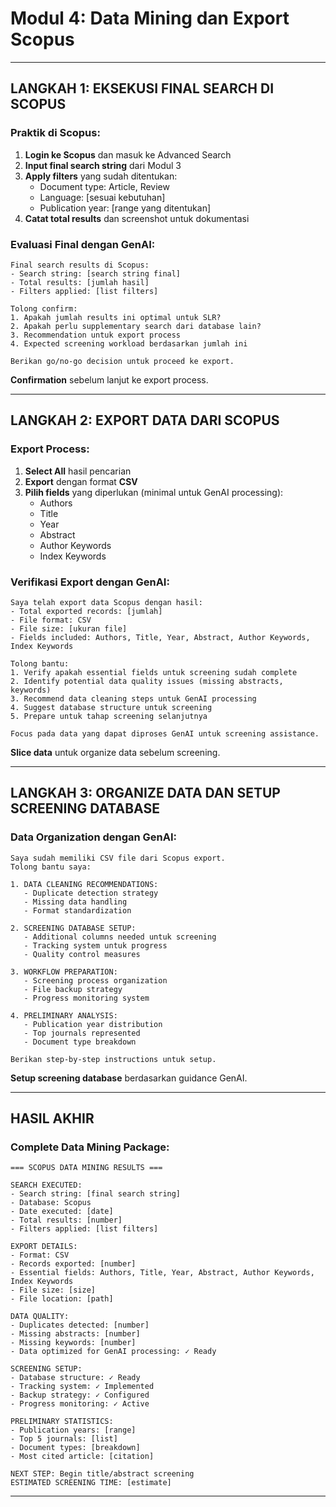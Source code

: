 # Modul 4: Data Mining dan Export Scopus

---

## **LANGKAH 1: EKSEKUSI FINAL SEARCH DI SCOPUS**

### **Praktik di Scopus:**
1. **Login ke Scopus** dan masuk ke Advanced Search
2. **Input final search string** dari Modul 3
3. **Apply filters** yang sudah ditentukan:
   - Document type: Article, Review
   - Language: [sesuai kebutuhan]
   - Publication year: [range yang ditentukan]
4. **Catat total results** dan screenshot untuk dokumentasi

### **Evaluasi Final dengan GenAI:**
```
Final search results di Scopus:
- Search string: [search string final]
- Total results: [jumlah hasil]
- Filters applied: [list filters]

Tolong confirm:
1. Apakah jumlah results ini optimal untuk SLR?
2. Apakah perlu supplementary search dari database lain?
3. Recommendation untuk export process
4. Expected screening workload berdasarkan jumlah ini

Berikan go/no-go decision untuk proceed ke export.
```

**Confirmation** sebelum lanjut ke export process.

---

## **LANGKAH 2: EXPORT DATA DARI SCOPUS**

### **Export Process:**
1. **Select All** hasil pencarian
2. **Export** dengan format **CSV** 
3. **Pilih fields** yang diperlukan (minimal untuk GenAI processing):
   - Authors
   - Title
   - Year
   - Abstract
   - Author Keywords
   - Index Keywords

### **Verifikasi Export dengan GenAI:**
```
Saya telah export data Scopus dengan hasil:
- Total exported records: [jumlah]
- File format: CSV
- File size: [ukuran file]
- Fields included: Authors, Title, Year, Abstract, Author Keywords, Index Keywords

Tolong bantu:
1. Verify apakah essential fields untuk screening sudah complete
2. Identify potential data quality issues (missing abstracts, keywords)
3. Recommend data cleaning steps untuk GenAI processing
4. Suggest database structure untuk screening
5. Prepare untuk tahap screening selanjutnya

Focus pada data yang dapat diproses GenAI untuk screening assistance.
```

**Slice data** untuk organize data sebelum screening.

---

## **LANGKAH 3: ORGANIZE DATA DAN SETUP SCREENING DATABASE**

### **Data Organization dengan GenAI:**
```
Saya sudah memiliki CSV file dari Scopus export. 
Tolong bantu saya:

1. DATA CLEANING RECOMMENDATIONS:
   - Duplicate detection strategy
   - Missing data handling
   - Format standardization

2. SCREENING DATABASE SETUP:
   - Additional columns needed untuk screening
   - Tracking system untuk progress
   - Quality control measures

3. WORKFLOW PREPARATION:
   - Screening process organization
   - File backup strategy
   - Progress monitoring system

4. PRELIMINARY ANALYSIS:
   - Publication year distribution
   - Top journals represented
   - Document type breakdown

Berikan step-by-step instructions untuk setup.
```

**Setup screening database** berdasarkan guidance GenAI.

---

## **HASIL AKHIR**

### **Complete Data Mining Package:**
```
=== SCOPUS DATA MINING RESULTS ===

SEARCH EXECUTED:
- Search string: [final search string]
- Database: Scopus
- Date executed: [date]
- Total results: [number]
- Filters applied: [list filters]

EXPORT DETAILS:
- Format: CSV
- Records exported: [number]
- Essential fields: Authors, Title, Year, Abstract, Author Keywords, Index Keywords
- File size: [size]
- File location: [path]

DATA QUALITY:
- Duplicates detected: [number]
- Missing abstracts: [number]
- Missing keywords: [number]
- Data optimized for GenAI processing: ✓ Ready

SCREENING SETUP:
- Database structure: ✓ Ready
- Tracking system: ✓ Implemented
- Backup strategy: ✓ Configured
- Progress monitoring: ✓ Active

PRELIMINARY STATISTICS:
- Publication years: [range]
- Top 5 journals: [list]
- Document types: [breakdown]
- Most cited article: [citation]

NEXT STEP: Begin title/abstract screening
ESTIMATED SCREENING TIME: [estimate]
```

---

